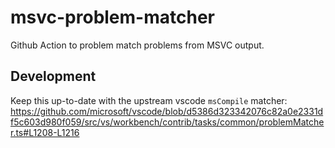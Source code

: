 # msvc-problem-matcher

Github Action to problem match problems from MSVC output.


## Development

Keep this up-to-date with the upstream vscode `msCompile` matcher:
https://github.com/microsoft/vscode/blob/d5386d323342076c82a0e2331df5c603d980f059/src/vs/workbench/contrib/tasks/common/problemMatcher.ts#L1208-L1216
